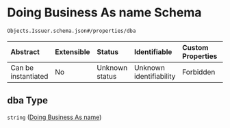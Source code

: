 # Doing Business As name Schema

```txt
Objects.Issuer.schema.json#/properties/dba
```



| Abstract            | Extensible | Status         | Identifiable            | Custom Properties | Additional Properties | Access Restrictions | Defined In                                                                  |
| :------------------ | :--------- | :------------- | :---------------------- | :---------------- | :-------------------- | :------------------ | :-------------------------------------------------------------------------- |
| Can be instantiated | No         | Unknown status | Unknown identifiability | Forbidden         | Allowed               | none                | [Issuer.schema.json*](../objects/Issuer.schema.json "open original schema") |

## dba Type

`string` ([Doing Business As name](issuer-properties-doing-business-as-name.md))
